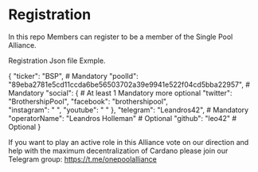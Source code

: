 # Registration

In this repo Members can register to be a member of the Single Pool Alliance.

Registration Json file Exmple.


{
 "ticker": "BSP",                                                       # Mandatory
 "poolId": "89eba2781e5cd11ccda6be56503702a39e9941e522f04cd5bba22957",  # Mandatory
 "social": {                                                            # At least 1 Mandatory more optional
   "twitter": "BrothershipPool",
   "facebook": "brothershipool",  
   "instagram": " ",
   "youtube": " "
 },
 "telegram": "Leandros42",                                             # Mandatory
 "operatorName": "Leandros Holleman"                                   # Optional
 "github": "leo42"                                                     # Optional
}

If you want to play an active role in this Alliance vote on our direction and help with the maximum decentralization of Cardano please join our Telegram group:
https://t.me/onepoolalliance

